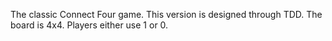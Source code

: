 The classic Connect Four game.
This version is designed through TDD. The board is 4x4. Players either use 1 or 0.